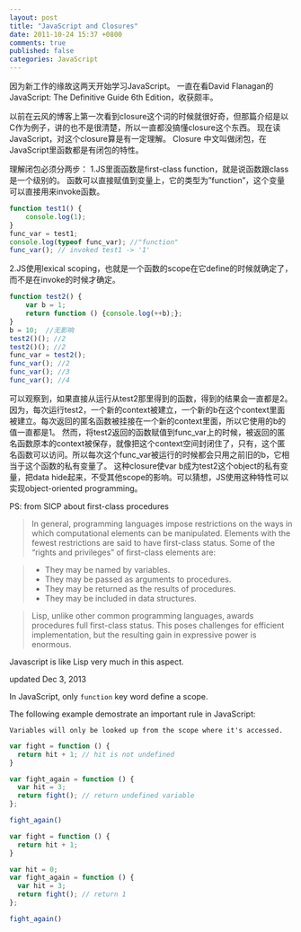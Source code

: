 ```yaml
---
layout: post
title: "JavaScript and Closures"
date: 2011-10-24 15:37 +0800
comments: true
published: false
categories: JavaScript
---
```


因为新工作的缘故这两天开始学习JavaScript。
一直在看David Flanagan的JavaScript: The Definitive Guide 6th Edition，收获颇丰。

以前在云风的博客上第一次看到closure这个词的时候就很好奇，但那篇介绍是以C作为例子，讲的也不是很清楚，所以一直都没搞懂closure这个东西。
现在读JavaScript，对这个closure算是有一定理解。
Closure 中文叫做闭包，在JavaScript里函数都是有闭包的特性。



理解闭包必须分两步：
1.JS里面函数是first-class function，就是说函数跟class是一个级别的。 函数可以直接赋值到变量上，它的类型为”function”，这个变量可以直接用来invoke函数。

```javascript
function test1() {
    console.log(1);
}
func_var = test1;
console.log(typeof func_var); //"function"
func_var(); // invoked test1 -> '1'
```

2.JS使用lexical scoping，也就是一个函数的scope在它define的时候就确定了，而不是在invoke的时候才确定。

```javascript
function test2() {
    var b = 1;
    return function () {console.log(++b);};
} 
b = 10;  //无影响
test2()(); //2
test2()(); //2
func_var = test2();
func_var(); //2
func_var(); //3
func_var(); //4
```

可以观察到，如果直接从运行从test2那里得到的函数，得到的结果会一直都是2。因为，每次运行test2，一个新的context被建立，一个新的b在这个context里面被建立。每次返回的匿名函数被挂接在一个新的context里面，所以它使用的b的值一直都是1。
然而，将test2返回的函数赋值到func_var上的时候，被返回的匿名函数原本的context被保存，就像把这个context空间封闭住了，只有，这个匿名函数可以访问。所以每次这个func_var被运行的时候都会只用之前旧的b，它相当于这个函数的私有变量了。
这种closure使var b成为test2这个object的私有变量，把data hide起来，不受其他scope的影响。可以猜想，JS使用这种特性可以实现object-oriented programming。

PS: from SICP about first-class procedures
> In general, programming languages impose restrictions on the ways in which computational elements can be manipulated. Elements with the fewest restrictions are said to have first-class status. Some of the “rights and privileges” of first-class elements are:

>   * They may be named by variables.
>   * They may be passed as arguments to procedures.
>   * They may be returned as the results of procedures.
>   * They may be included in data structures.

> Lisp, unlike other common programming languages, awards procedures full first-class status. This poses challenges for efficient implementation, but the resulting gain in expressive power is enormous.

Javascript is like Lisp very much in this aspect.

updated Dec 3, 2013

In JavaScript, only `function` key word define a scope.

The following example demostrate an important rule in JavaScript:  

    Variables will only be looked up from the scope where it's accessed. 


``` javascript
var fight = function () {
  return hit + 1; // hit is not undefined
}

var fight_again = function () {
  var hit = 3;
  return fight(); // return undefined variable
};

fight_again()
```

``` javascript
var fight = function () {
  return hit + 1;
}

var hit = 0;
var fight_again = function () {
  var hit = 3;
  return fight(); // return 1
};

fight_again()
```
